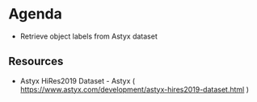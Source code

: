 # Agenda
- Retrieve object labels from Astyx dataset

## Resources
- Astyx HiRes2019 Dataset - Astyx ( https://www.astyx.com/development/astyx-hires2019-dataset.html )
